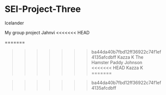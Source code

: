 # SEI-Project-Three
Icelander

My group project 
Jahnvi
<<<<<<< HEAD

=======
>>>>>>> ba44da40b7fbd12ff36922c74f1ef4135afcdbff
Kazza K
The Hamster
Paddy Johnson
<<<<<<< HEAD
Kazza K
=======

>>>>>>> ba44da40b7fbd12ff36922c74f1ef4135afcdbff
